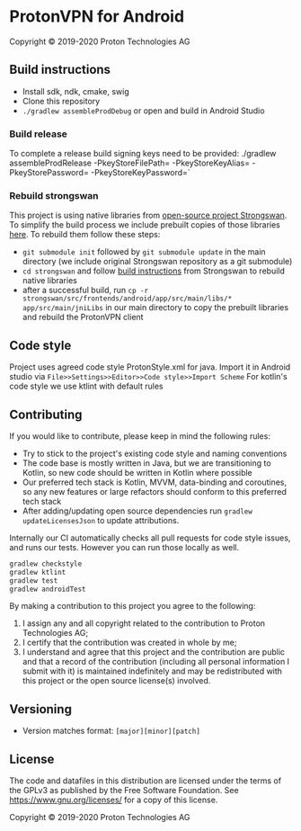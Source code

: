 # ProtonVPN for Android

Copyright © 2019-2020 Proton Technologies AG

## Build instructions
- Install sdk, ndk, cmake, swig
- Clone this repository
- `./gradlew assembleProdDebug` or open and build in Android Studio

### Build release
To complete a release build signing keys need to be provided:
./gradlew assembleProdRelease -PkeyStoreFilePath=<keystore> -PkeyStoreKeyAlias=<alias> -PkeyStorePassword=<pass> -PkeyStoreKeyPassword=<key-pass>` 

### Rebuild strongswan
This project is using native libraries from [open-source project Strongswan](https://www.strongswan.org/).
To simplify the build process we include prebuilt copies of those libraries [here](app/src/main/jniLibs). To rebuild them follow these steps:
- `git submodule init` followed by `git submodule update` in the main directory (we include original Strongswan repository as a git submodule)
- `cd strongswan` and follow [build instructions](https://wiki.strongswan.org/projects/strongswan/wiki/AndroidVPNClientBuild) from Strongswan to rebuild native libraries
- after a successful build, run `cp -r strongswan/src/frontends/android/app/src/main/libs/* app/src/main/jniLibs` in our main directory to copy the prebuilt libraries and rebuild the ProtonVPN client

## Code style
Project uses agreed code style ProtonStyle.xml for java. Import it in Android studio via ```File>>Settings>>Editor>>Code style>>Import Scheme```
For kotlin's code style we use ktlint with default rules

## Contributing
If you would like to contribute, please keep in mind the following rules:
- Try to stick to the project's existing code style and naming conventions
- The code base is mostly written in Java, but we are transitioning to Kotlin, so new code should be written in Kotlin where possible
- Our preferred tech stack is Kotlin, MVVM, data-binding and coroutines, so any new features or large refactors should conform to this preferred tech stack
- After adding/updating open source dependencies run `gradlew updateLicensesJson` to update attributions.

Internally our CI automatically checks all pull requests for code style issues, and runs our tests. However you can run those locally as well.
```bash
gradlew checkstyle
gradlew ktlint
gradlew test
gradlew androidTest
```

By making a contribution to this project you agree to the following:

1. I assign any and all copyright related to the contribution to Proton Technologies AG;
2. I certify that the contribution was created in whole by me;
3. I understand and agree that this project and the contribution are public and that a record of the contribution (including all personal information I submit with it) is maintained indefinitely and may be redistributed with this project or the open source license(s) involved.

## Versioning
- Version matches format: `[major][minor][patch]`

## License

The code and datafiles in this distribution are licensed under the terms of the GPLv3 as published by the Free Software Foundation. See <https://www.gnu.org/licenses/> for a copy of this license.

Copyright © 2019-2020 Proton Technologies AG
